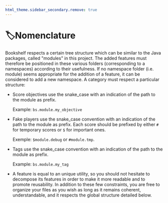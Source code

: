 ```yaml
---
html_theme.sidebar_secondary.remove: true
---
```


# 🏷️Nomenclature

Bookshelf respects a certain tree structure which can be similar to the Java packages, called "modules" in this project. The added features must therefore be positioned in these various folders (corresponding to a namespaces) according to their usefulness. If no namespace folder (i.e. module) seems appropriate for the addition of a feature, it can be considered to add a new namespace. A category must respect a particular structure:

-  Score objectives use the snake_case with an indication of the path to the module as prefix.

   Example: `bs.module.my_objective`
-  Fake players use the snake_case convention with an indication of the path to the module as prefix. Each score should be prefixed by either `#` for temporary scores or `$` for important ones.

   Exemple: `$module.debug` or `#module.tmp`. 
-  Tags use the snake_case convention with an indication of the path to the module as prefix.

   Example: `bs.module.my_tag`
-  A feature is equal to an unique utility, so you should not hesitate to decompose its features in order to make it more readable and to promote reusability. In addition to these few constraints, you are free to organize your files as you wish as long as it remains coherent, understandable, and it respects the global structure detailed below.